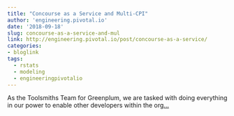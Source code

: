 ```yaml
---
title: "Concourse as a Service and Multi-CPI"
author: 'engineering.pivotal.io'
date: '2018-09-18'
slug: concourse-as-a-service-and-mul
link: http://engineering.pivotal.io/post/concourse-as-a-service/
categories:
- bloglink
tags:
  - rstats
  - modeling
  - engineeringpivotalio
---
```


As the Toolsmiths Team for Greenplum, we are tasked with doing everything in our power to enable other developers within the org[... <i class="fas fa-external-link-alt"></i>](http://engineering.pivotal.io/post/concourse-as-a-service/)

